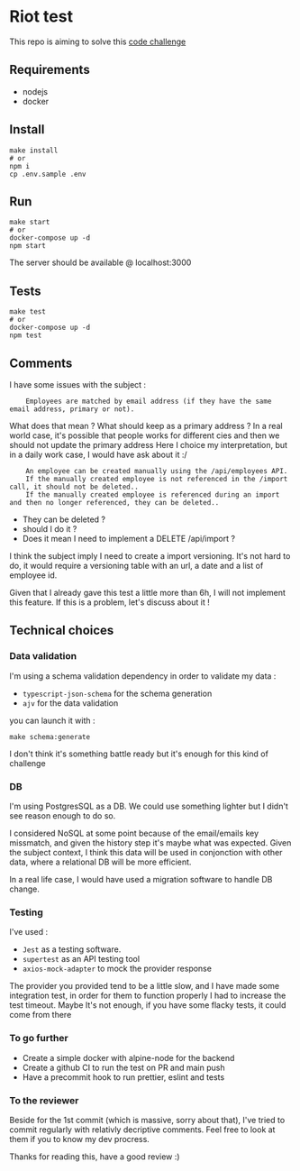 # Riot test

This repo is aiming to solve this [code challenge](https://github.com/tryriot/backend-challenge)

## Requirements

- nodejs
- docker

## Install

```
make install
# or
npm i
cp .env.sample .env
```

## Run

```
make start
# or
docker-compose up -d
npm start
```

The server should be available @ localhost:3000

## Tests

```
make test
# or
docker-compose up -d
npm test
```

## Comments

I have some issues with the subject :

```
    Employees are matched by email address (if they have the same email address, primary or not).
```
  What does that mean ? What should keep as a primary address ?
  In a real world case, it's possible that people works for different cies and then we should not update the primary address
  Here I choice my interpretation, but in a daily work case, I would have ask about it :/


```
    An employee can be created manually using the /api/employees API.
    If the manually created employee is not referenced in the /import call, it should not be deleted..
    If the manually created employee is referenced during an import and then no longer referenced, they can be deleted..
```
  - They can be deleted ?
  - should I do it ?
  - Does it mean I need to implement a DELETE /api/import ?


I think the subject imply I need to create a import versioning. It's not hard to do, it would require a versioning table with an url, a date and a list of employee id.

Given that I already gave this test a little more than 6h, I will not implement this feature. If this is a problem, let's discuss about it !

## Technical choices

### Data validation

I'm using a schema validation dependency in order to validate my data :
 - `typescript-json-schema` for the schema generation
 - `ajv` for the data validation

you can launch it with :
```
make schema:generate
```
I don't think it's something battle ready but it's enough for this kind of challenge

### DB

I'm using PostgresSQL as a DB. We could use something lighter but I didn't see reason enough to do so.

I considered NoSQL at some point because of the email/emails key missmatch, and given the history step it's maybe what was expected. Given the subject context, I think this data will be used in conjonction with other data, where a relational DB will be more efficient.

In a real life case, I would have used a migration software to handle DB change.

### Testing

I've used :
 - `Jest` as a testing software.
 - `supertest` as an API testing tool
 - `axios-mock-adapter` to mock the provider response

The provider you provided tend to be a little slow, and I have made some integration test, in order for them to function properly I had to increase the test timeout.
Maybe It's not enough, if you have some flacky tests, it could come from there

### To go further

  - Create a simple docker with alpine-node for the backend
  - Create a github CI to run the test on PR and main push
  - Have a precommit hook to run prettier, eslint and tests

### To the reviewer

Beside for the 1st commit (which is massive, sorry about that), I've tried to commit regularly with relativly decriptive comments. Feel free to look at them if you to know my dev procress.

Thanks for reading this, have a good review :)